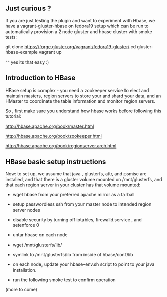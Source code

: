## Just curious ? ## 

If you are just testing the plugin and want to experiment with Hbase, we have a vagrant-gluster-hbase on fedora19 setup which can be run to automatically provision a 2 node gluster and hbase cluster with smoke tests: 

git clone https://forge.gluster.org/vagrant/fedora19-gluster/ 
cd gluster-hbase-example
vagrant up

^^ yes its that easy :)

## Introduction to HBase ## 

HBase setup is complex - you need a zookeeper service to elect and maintain masters, region servers to store your and shard your data, and an HMaster to coordinate the table information and monitor region servers. 

So , first make sure you understand how hbase works before following this tutorial:

http://hbase.apache.org/book/master.html

http://hbase.apache.org/book/zookeeper.html

http://hbase.apache.org/book/regionserver.arch.html

## HBase basic setup instructions ##

Now: to set up, we assume that java , glusterfs, attr, and psmisc are installed, and that there is a gluster volume mounted on /mnt/glusterfs, and that each region server in your cluster has that volume mounted:

- wget hbase from your preferred apache mirror as a tarball

- setup passwordless ssh from your master node to intended region server nodes 

- disable security by turning off iptables, firewalld.service , and setenforce 0

- untar hbase on each node 

- wget  /mnt/glusterfs/lib/

- symlink to /mnt/glusterfs/lib from inside of hbase/conf/lib

- on each node, update your hbase-env.sh script to point to your java installation.

- run the following smoke test to confirm operation

(more to come) 